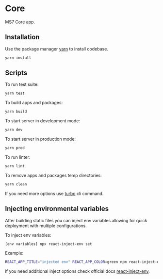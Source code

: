 # Core

MS7 Core app.

## Installation

Use the package manager [yarn](https://classic.yarnpkg.com/en/docs/install#debian-stable) to install codebase.

```bash
yarn install
```

## Scripts

To run test suite:
```bash
yarn test
```

To build apps and packages:
```bash
yarn build
```

To start server in development mode:
```bash
yarn dev
```

To start server in production mode:
```bash
yarn prod
```

To run linter:
```bash
yarn lint
```

To remove apps and packages temp directories:
```bash
yarn clean
```


If you need more options use [turbo](https://turborepo.org/docs/core-concepts/filtering) cli command.

## Injecting environmental variables

After building static files you can inject env variables allowing for quick deployment with multiple configurations.

To inject env variables:
```bash
[env variables] npx react-inject-env set
```

Example:
```bash
REACT_APP_TITLE="injected env" REACT_APP_COLOR=green npm react-inject-env set
```

If you need additional inject options check official docs [react-inject-env](https://github.com/codegowhere/react-inject-env).
